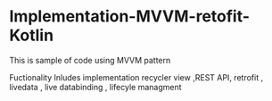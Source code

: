# Implementation-MVVM-retofit-Kotlin
This is sample of code using MVVM pattern 

Fuctionality 
Inludes implementation recycler view ,REST API,  retrofit , livedata , live databinding , lifecyle managment 
